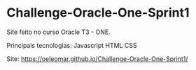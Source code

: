 # Challenge-Oracle-One-Sprint1
Site feito no curso Oracle T3 - ONE. 

Principais tecnologias:
Javascript
HTML
CSS

Site: https://oeleomar.github.io/Challenge-Oracle-One-Sprint1/
